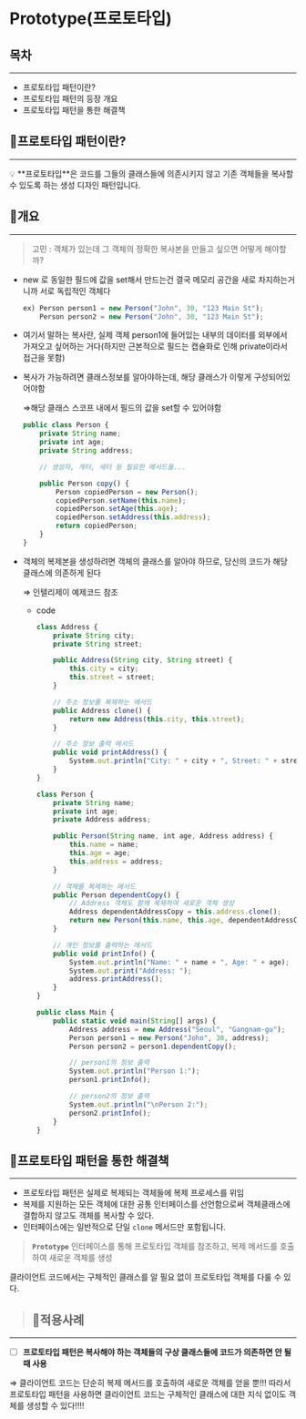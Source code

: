 # Prototype(프로토타입)

## 목차

---

- 프로토타입 패턴이란?
- 프로토타입 패턴의 등장 개요
- 프로토타입 패턴을 통한 해결책

## 📔프로토타입 패턴이란?

---

<aside>
💡 **프로토타입**은 코드를 그들의 클래스들에 의존시키지 않고 기존 객체들을 복사할 수 있도록 하는 생성 디자인 패턴입니다.

</aside>

## 📔개요

---

> 고민 : 객체가 있는데 그 객체의 정확한 복사본을 만들고 싶으면 어떻게 해야할까?
>
- new 로 동일한 필드에 값을 set해서 만드는건 결국 메모리 공간을 새로 차지하는거니까 서로 독립적인 객체다

    ```jsx
    ex) Person person1 = new Person("John", 30, "123 Main St"); 
        Person person2 = new Person("John", 30, "123 Main St"); 
    ```

- 여기서 말하는 복사란, 실제 객체 person1에 들어있는 내부의 데이터를 외부에서 가져오고 싶어하는 거다(하지만 근본적으로 필드는 캡슐화로 인해 private이라서 접근을 못함)
- 복사가 가능하려면 클래스정보를 알아야하는데, 해당 클래스가 이렇게 구성되어있어야함

  ⇒해당 클래스 스코프 내에서 필드의 값을 set할 수 있어야함

    ```jsx
    public class Person {
        private String name;
        private int age;
        private String address;
    
        // 생성자, 게터, 세터 등 필요한 메서드들...
    
        public Person copy() {
            Person copiedPerson = new Person();
            copiedPerson.setName(this.name);
            copiedPerson.setAge(this.age);
            copiedPerson.setAddress(this.address);
            return copiedPerson;
        }
    }
    
    ```

- 객체의 복제본을 생성하려면 객체의 클래스를 알아야 하므로, 당신의 코드가 해당 클래스에 의존하게 된다

  ⇒ 인텔리제이 예제코드 참조

    - code

        ```jsx
        class Address {
            private String city;
            private String street;
        
            public Address(String city, String street) {
                this.city = city;
                this.street = street;
            }
        
            // 주소 정보를 복제하는 메서드
            public Address clone() {
                return new Address(this.city, this.street);
            }
        
            // 주소 정보 출력 메서드
            public void printAddress() {
                System.out.println("City: " + city + ", Street: " + street);
            }
        }
        
        class Person {
            private String name;
            private int age;
            private Address address;
        
            public Person(String name, int age, Address address) {
                this.name = name;
                this.age = age;
                this.address = address;
            }
        
            // 객체를 복제하는 메서드
            public Person dependentCopy() {
                // Address 객체도 함께 복제하여 새로운 객체 생성
                Address dependentAddressCopy = this.address.clone();
                return new Person(this.name, this.age, dependentAddressCopy);
            }
        
            // 개인 정보를 출력하는 메서드
            public void printInfo() {
                System.out.println("Name: " + name + ", Age: " + age);
                System.out.print("Address: ");
                address.printAddress();
            }
        }
        
        public class Main {
            public static void main(String[] args) {
                Address address = new Address("Seoul", "Gangnam-gu");
                Person person1 = new Person("John", 30, address);
                Person person2 = person1.dependentCopy();
        
                // person1의 정보 출력
                System.out.println("Person 1:");
                person1.printInfo();
        
                // person2의 정보 출력
                System.out.println("\nPerson 2:");
                person2.printInfo();
            }
        }
        
        ```



## 📔프로토타입 패턴을 통한 해결책

---

- 프로토타입 패턴은 실제로 복제되는 객체들에 복제 프로세스를 위임
- 복제를 지원하는 모든 객체에 대한 공통 인터페이스를 선언함으로써 객체클래스에 결합하지 않고도 객체를 복사할 수 있다.
- 인터페이스에는 일반적으로 단일 `clone` 메서드만 포함됩니다.

> **`Prototype`** 인터페이스를 통해 프로토타입 객체를 참조하고, 복제 메서드를 호출하여 새로운 객체를 생성

클라이언트 코드에서는 구체적인 클래스를 알 필요 없이 프로토타입 객체를 다룰 수 있다.
>
> 
> 
> ## 📔적용사례

---

- [ ]  **프로토타입 패턴은 복사해야 하는 객체들의 구상 클래스들에 코드가 의존하면 안 될 때 사용**

⇒ 클라이언트 코드는 단순히 복제 메서드를 호출하여 새로운 객체를 얻을 뿐!!!
따라서 프로토타입 패턴을 사용하면 클라이언트 코드는 구체적인 클래스에 대한 지식    없이도 객체를 생성할 수 있다!!!!